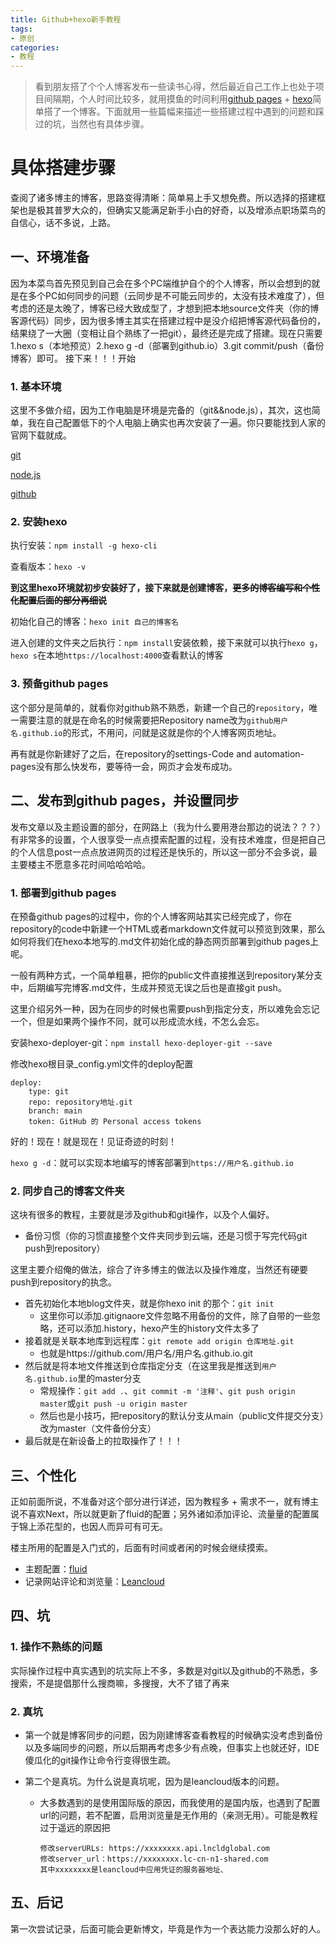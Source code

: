 ```yaml
---
title: Github+hexo新手教程
tags: 
- 原创
categories:
- 教程
---
```



>看到朋友搭了个个人博客发布一些读书心得，然后最近自己工作上也处于项目间隔期，个人时间比较多，就用摸鱼的时间利用[github pages](https://pages.github.com) + [hexo](https://hexo.io/zh-cn)简单搭了一个博客。下面就用一些篇幅来描述一些搭建过程中遇到的问题和踩过的坑，当然也有具体步骤。


# 具体搭建步骤


查阅了诸多博主的博客，思路变得清晰：简单易上手又想免费。所以选择的搭建框架也是极其普罗大众的，但确实又能满足新手小白的好奇，以及增添点职场菜鸟的自信心，话不多说，上路。


## 一、环境准备


因为本菜鸟首先预见到自己会在多个PC端维护自个的个人博客，所以会想到的就是在多个PC如何同步的问题（云同步是不可能云同步的，太没有技术难度了），但考虑的还是太晚了，博客已经大致成型了，才想到把本地source文件夹（你的博客源代码）同步，因为很多博主其实在搭建过程中是没介绍把博客源代码备份的，结果绕了一大圈（变相让自个熟练了一把git），最终还是完成了搭建。现在只需要1.hexo s（本地预览）2.hexo g -d（部署到github.io）3.git commit/push（备份博客）即可。
接下来！！！开始


### 1. 基本环境

这里不多做介绍，因为工作电脑是环境是完备的（git&&node.js），其次，这也简单，我在自己配置低下的个人电脑上确实也再次安装了一遍。你只要能找到人家的官网下载就成。

[git](https://git-scm.com/downloads)

[node.js](https://nodejs.org/en/)

[github](https://github.com/)

### 2. 安装hexo

执行安装：`npm install -g hexo-cli`

查看版本：`hexo -v`

**到这里hexo环境就初步安装好了，接下来就是创建博客，<s>更多的博客编写和个性化配置后面的部分再细说</s>**

初始化自己的博客：`hexo init 自己的博客名`

进入创建的文件夹之后执行：`npm install`安装依赖，接下来就可以执行`hexo g`，`hexo s`在本地`https://localhost:4000`查看默认的博客

### 3. 预备github pages

这个部分是简单的，就看你对github熟不熟悉，新建一个自己的`repository`，唯一需要注意的就是在命名的时候需要把Repository name改为`github用户名.github.io`的形式，不用问，问就是这就是你的个人博客网页地址。

再有就是你新建好了之后，在repository的settings-Code and automation-pages没有那么快发布，要等待一会，网页才会发布成功。

## 二、发布到github pages，并设置同步

发布文章以及主题设置的部分，在网路上（我为什么要用港台那边的说法？？？）有非常多的设置，个人很享受一点点摸索配置的过程，没有技术难度，但是把自己的个人信息post一点点放进网页的过程还是快乐的，所以这一部分不会多说，最主要楼主不愿意多花时间哈哈哈哈。

### 1. 部署到github pages

在预备github pages的过程中，你的个人博客网站其实已经完成了，你在repository的code中新建一个HTML或者markdown文件就可以预览到效果，那么如何将我们在hexo本地写的.md文件初始化成的静态网页部署到github pages上呢。

一般有两种方式，一个简单粗暴，把你的public文件直接推送到repository某分支中，后期编写完博客.md文件，生成并预览无误之后也是直接git push。

这里介绍另外一种，因为在同步的时候也需要push到指定分支，所以难免会忘记一个，但是如果两个操作不同，就可以形成流水线，不怎么会忘。

安装hexo-deployer-git：`npm install hexo-deployer-git --save`

修改hexo根目录_config.yml文件的deploy配置

    deploy:
        type: git
        repo: repository地址.git
        branch: main
        token: GitHub 的 Personal access tokens

好的！现在！就是现在！见证奇迹的时刻！

`hexo g -d`：就可以实现本地编写的博客部署到`https://用户名.github.io`

### 2. 同步自己的博客文件夹

这块有很多的教程，主要就是涉及github和git操作，以及个人偏好。


- 备份习惯（你的习惯直接整个文件夹同步到云端，还是习惯于写完代码git push到repository）

这里主要介绍俺的做法，综合了许多博主的做法以及操作难度，当然还有硬要push到repository的执念。

- 首先初始化本地blog文件夹，就是你hexo init 的那个：`git init`
  - 这里你可以添加.gitignaore文件忽略不用备份的文件，除了自带的一些忽略，还可以添加.history，hexo产生的history文件太多了
- 接着就是关联本地库到远程库：`git remote add origin 仓库地址.git`
  - 也就是https://github.com/用户名/用户名.github.io.git
- 然后就是将本地文件推送到仓库指定分支（在这里我是推送到`用户名.github.io`里的master分支
  - 常规操作：`git add .`、`git commit -m '注释'`、`git push origin master`或`git push -u origin master`
  - 然后也是小技巧，把repository的默认分支从main（public文件提交分支）改为master（文件备份分支）
- 最后就是在新设备上的拉取操作了！！！


## 三、个性化

正如前面所说，不准备对这个部分进行详述，因为教程多 + 需求不一，就有博主说不喜欢Next，所以就更新了fluid的配置；另外诸如添加评论、流量量的配置属于锦上添花型的，也因人而异可有可无。

楼主所用的配置是入门式的，后面有时间或者闲的时候会继续摸索。
- 主题配置：[fluid](https://fluid-dev.github.io/hexo-fluid-docs/guide/)
- 记录网站评论和浏览量：[Leancloud](https://www.leancloud.cn/)

## 四、坑

### 1. 操作不熟练的问题

实际操作过程中真实遇到的坑实际上不多，多数是对git以及github的不熟悉，多搜索，不是提倡那什么搜商嘛，多搜搜，大不了错了再来

### 2. 真坑

- 第一个就是博客同步的问题，因为刚建博客查看教程的时候确实没考虑到备份以及多端同步的问题，所以后期再考虑多少有点晚，但事实上也就还好，IDE傻瓜化的git操作让命令行变得很生疏。
  
- 第二个是真坑。为什么说是真坑呢，因为是leancloud版本的问题。
  
  - 大多数遇到的是使用国际版的原因，而我使用的是国内版，也遇到了配置url的问题，若不配置，启用浏览量是无作用的（亲测无用）。可能是教程过于遥远的原因把
  
        修改serverURLs: https://xxxxxxxx.api.lncldglobal.com
        修改server_url：https://xxxxxxxx.lc-cn-n1-shared.com
        其中xxxxxxxx是leancloud中应用凭证的服务器地址、


## 五、后记

第一次尝试记录，后面可能会更新博文，毕竟是作为一个表达能力没那么好的人。










